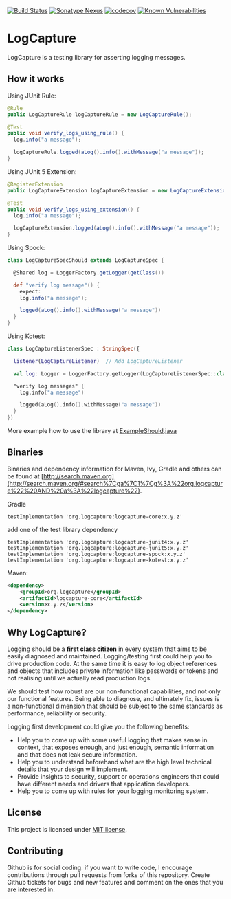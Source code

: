 [![Build Status](https://travis-ci.org/jsalinaspolo/logcapture.svg?branch=master)](https://travis-ci.org/jsalinaspolo/logcapture)
[![Sonatype Nexus](https://img.shields.io/nexus/r/org.logcapture/logcapture-core?server=https%3A%2F%2Fs01.oss.sonatype.org)](https://repo1.maven.org/maven2/org/logcapture/)
[![codecov](https://codecov.io/gh/jsalinaspolo/logcapture/branch/master/graph/badge.svg)](https://codecov.io/gh/jsalinaspolo/logcapture)
[![Known Vulnerabilities](https://snyk.io/test/github/jsalinaspolo/logcapture/badge.svg?targetFile=build.gradle)](https://snyk.io/test/github/jsalinaspolo/logcapture?targetFile=build.gradle)

# LogCapture

LogCapture is a testing library for asserting logging messages.
 
## How it works


Using JUnit Rule:

```java
@Rule
public LogCaptureRule logCaptureRule = new LogCaptureRule();

@Test
public void verify_logs_using_rule() {
  log.info("a message");

  logCaptureRule.logged(aLog().info().withMessage("a message"));
}
```

Using JUnit 5 Extension:

```java
@RegisterExtension
public LogCaptureExtension logCaptureExtension = new LogCaptureExtension();

@Test
public void verify_logs_using_extension() {
  log.info("a message");

  logCaptureExtension.logged(aLog().info().withMessage("a message"));
}
```

Using Spock:

```groovy
class LogCaptureSpecShould extends LogCaptureSpec {

  @Shared log = LoggerFactory.getLogger(getClass())

  def "verify log message"() {
    expect:
    log.info("a message");

    logged(aLog().info().withMessage("a message"))
  }
}
```

Using Kotest:

```kotlin
class LogCaptureListenerSpec : StringSpec({

  listener(LogCaptureListener)  // Add LogCaptureListener

  val log: Logger = LoggerFactory.getLogger(LogCaptureListenerSpec::class.java)

  "verify log messages" {
    log.info("a message")

    logged(aLog().info().withMessage("a message"))
  }
})
```

More example how to use the library at [ExampleShould.java](https://github.com/jsalinaspolo/logcapture/blob/master/src/test/java/com/logcapture/example/ExampleShould.java) 

## Binaries

Binaries and dependency information for Maven, Ivy, Gradle and others can be found at [http://search.maven.org](http://search.maven.org/#search%7Cga%7C1%7Cg%3A%22org.logcapture%22%20AND%20a%3A%22logcapture%22).

Gradle

```
testImplementation 'org.logcapture:logcapture-core:x.y.z'
```

add one of the test library dependency 

```
testImplementation 'org.logcapture:logcapture-junit4:x.y.z'
testImplementation 'org.logcapture:logcapture-junit5:x.y.z'
testImplementation 'org.logcapture:logcapture-spock:x.y.z'
testImplementation 'org.logcapture:logcapture-kotest:x.y.z'
```


Maven:

```xml
<dependency>
    <groupId>org.logcapture</groupId>
    <artifactId>logcapture-core</artifactId>
    <version>x.y.z</version>
</dependency>
```


## Why LogCapture?

Logging should be a **first class citizen** in every system that aims to be easily diagnosed and maintained. Logging/testing first could help 
you to drive production code. At the same time it is easy to log object references and objects that includes private information like passwords or tokens 
and not realising until we actually read production logs.

We should test how robust are our non-functional capabilities, and not only our functional features. Being able to diagnose, 
and ultimately fix, issues is a non-functional dimension that should be subject to the same standards as performance, reliability or security.

Logging first development could give you the following benefits:

* Help you to come up with some useful logging that makes sense in context, that exposes enough, and just enough, semantic 
information and that does not leak secure information.
* Help you to understand beforehand what are the high level technical details that your design will implement.
* Provide insights to security, support or operations engineers that could have different needs and drivers that application developers.
* Help you to come up with rules for your logging monitoring system.

## License

This project is licensed under [MIT license](http://opensource.org/licenses/MIT).

## Contributing

Github is for social coding: if you want to write code, I encourage contributions through pull requests from forks of this repository. 
Create Github tickets for bugs and new features and comment on the ones that you are interested in.
